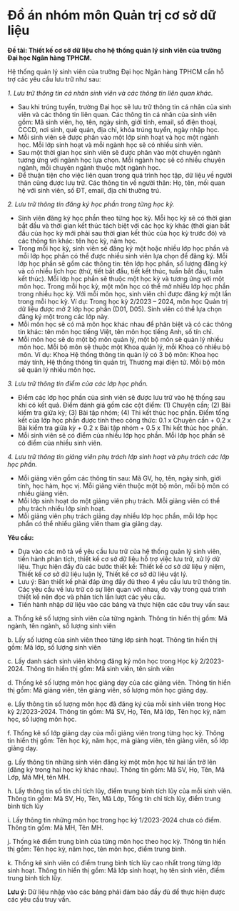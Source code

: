 # Đồ án nhóm môn Quản trị cơ sở dữ liệu 
**Đề tài: Thiết kế cơ sở dữ liệu cho hệ thống quản lý sinh viên của trường Đại học Ngân hàng TPHCM.**

Hệ thống quản lý sinh viên của trường Đại học Ngân hàng TPHCM cần hỗ trợ các yêu cầu lưu trữ như sau: 

*1. Lưu trữ thông tin cá nhân sinh viên và các thông tin liên quan khác.*
- Sau khi trúng tuyển, trường Đại học sẽ lưu trữ thông tin cá nhân của sinh viên và 
các thông tin liên quan. Các thông tin cá nhân của sinh viên gồm: Mã sinh viên, họ, 
tên, ngày sinh, giới tính, email, số điện thoại, CCCD, nơi sinh, quê quán, địa chỉ, 
khóa trúng tuyển, ngày nhập học.
- Mỗi sinh viên sẽ được phân vào một lớp sinh hoạt và học một ngành học. Mỗi lớp 
sinh hoạt và mỗi ngành học sẽ có nhiều sinh viên.  
- Sau một thời gian học sinh viên sẽ được phân vào một chuyên ngành tương ứng với 
ngành học lựa chọn. Mỗi ngành học sẽ có nhiều chuyên ngành, mỗi chuyên ngành 
thuộc một ngành học. 
- Để thuận tiện cho việc liên quan trong quá trình học tập, dữ liệu về người thân cũng 
được lưu trữ. Các thông tin về người thân: Họ, tên, mối quan hệ với sinh viên, số 
ĐT, email, địa chỉ thường trú.

*2. Lưu trữ thông tin đăng ký học phần trong từng học kỳ.*
- Sinh viên đăng ký học phần theo từng học kỳ. Mỗi học kỳ sẽ có thời gian bắt đầu 
và thời gian kết thúc tách biệt với các học kỳ khác (thời gian bắt đầu của học kỳ mới 
phải sau thời gian kết thúc của học kỳ trước đó) và các thông tin khác: tên học kỳ, 
năm học. 
- Trong mỗi học kỳ, sinh viên sẽ đăng ký một hoặc nhiều lớp học phần và mỗi lớp 
học phần có thể được nhiều sinh viên lựa chọn để đăng ký. Mỗi lớp học phần sẽ 
gồm các thông tin: tên lớp học phần, số lượng đăng ký và có nhiều lịch học (thứ, 
tiết bắt đầu, tiết kết thúc, tuần bắt đầu, tuần kết thúc). Mỗi lớp học phần sẽ thuộc 
một học kỳ và tương ứng với một môn học. Trong mỗi học kỳ, một môn học có thể 
mở nhiều lớp học phần trong nhiều học kỳ. Với mỗi môn học, sinh viên chỉ được 
đăng ký một lần trong mỗi học kỳ. 
Ví dụ: Trong học kỳ 2/2023 – 2024, môn học Quản trị dữ liệu được mở 2 lớp học 
phần (D01, D05). Sinh viên có thể lựa chọn đăng ký một trong các lớp này. 
- Mỗi môn học sẽ có mã môn học khác nhau để phân biệt và có các thông tin khác: 
tên môn học tiếng Việt, tên môn học tiếng Anh, số tín chỉ.  
- Mỗi môn học sẽ do một bộ môn quản lý, một bộ môn sẽ quản lý nhiều môn học. 
Mỗi bộ môn sẽ thuộc một Khoa quản lý, mỗi Khoa có nhiều bộ môn. 
Ví dụ: Khoa Hệ thống thông tin quản lý có 3 bộ môn: Khoa học máy tính, Hệ thống 
thông tin quản trị, Thương mại điện tử. Mỗi bộ môn sẽ quản lý nhiều môn học.

*3. Lưu trữ thông tin điểm của các lớp học phần.*
- Điểm các lớp học phần của sinh viên sẽ được lưu trữ vào hệ thống sau khi có kết 
quả. Điểm đánh giá gồm các cột điểm: (1) Chuyên cần; (2) Bài kiểm tra giữa kỳ; (3) 
Bài tập nhóm; (4) Thi kết thúc học phần. Điểm tổng kết của lớp học phần được tính 
theo công thức: 0.1 x Chuyên cần + 0.2 x Bài kiểm tra giữa kỳ + 0.2 x Bài tập nhóm + 
0.5 x Thi kết thúc học phần. 
- Mỗi sinh viên sẽ có điểm của nhiều lớp học phần. Mỗi lớp học phần sẽ có điểm của 
nhiều sinh viên.

*4. Lưu trữ thông tin giảng viên phụ trách lớp sinh hoạt và phụ trách các lớp học phần.*
- Mỗi giảng viên gồm các thông tin sau: Mã GV, họ, tên, ngày sinh, giới tính, học 
hàm, học vị. Mỗi giảng viên thuộc một bộ môn, mỗi bộ môn có nhiều giảng viên. 
- Mỗi lớp sinh hoạt do một giảng viên phụ trách. Mỗi giảng viên có thể phụ trách 
nhiều lớp sinh hoạt. 
- Mỗi giảng viên phụ trách giảng dạy nhiều lớp học phần, mỗi lớp học phần có thể 
nhiều giảng viên tham gia giảng dạy.

**Yêu cầu:** 
- Dựa vào các mô tả về yêu cầu lưu trữ của hệ thống quản lý sinh viên, tiến hành phân 
tích, thiết kế cơ sở dữ liệu hỗ trợ việc lưu trữ, xử lý dữ liệu. Thực hiện đầy đủ các 
bước thiết kế: Thiết kế cơ sở dữ liệu ý niệm, Thiết kế cơ sở dữ liệu luận lý, Thiết kế 
cơ sở dữ liệu vật lý.
- Lưu ý: Bản thiết kế phải đáp ứng đầy đủ theo 4 yêu cầu lưu trữ thông tin. Các yêu 
cầu về lưu trữ có sự liên quan với nhau, do vậy trong quá trình thiết kế nên đọc và 
phân tích lần lượt các yêu cầu. 
- Tiến hành nhập dữ liệu vào các bảng và thực hiện các câu truy vấn sau: 

a. Thống kê số lượng sinh viên của từng ngành. Thông tin hiển thị gồm: Mã ngành, 
tên ngành, số lượng sinh viên 

b. Lấy số lượng của sinh viên theo từng lớp sinh hoạt. Thông tin hiển thị gồm: Mã 
lớp, số lượng sinh viên 

c. Lấy danh sách sinh viên không đăng ký môn học trong Học kỳ 2/2023-2024. 
Thông tin hiển thị gồm: Mã sinh viên, tên sinh viên 

d. Thống kê số lượng môn học giảng dạy của các giảng viên. Thông tin hiển thị 
gồm: Mã giảng viên, tên giảng viên, số lượng môn học giảng dạy. 

e. Lấy thông tin số lượng môn học đã đăng ký của mỗi sinh viên trong Học kỳ 
2/2023-2024. Thông tin gồm: Mã SV, Họ, Tên, Mã lớp, Tên học kỳ, năm học, số 
lượng môn học. 

f. Thống kê số lớp giảng dạy của mỗi giảng viên trong từng học kỳ. Thông tin hiển 
thị gồm: Tên học kỳ, năm học, mã giảng viên, tên giảng viên, số lớp giảng dạy. 

g. Lấy thông tin những sinh viên đăng ký một môn học từ hai lần trở lên (đăng ký 
trong hai học kỳ khác nhau). Thông tin gồm: Mã SV, Họ, Tên, Mã Lớp, Mã MH, 
tên MH. 

h. Lấy thông tin số tín chỉ tích lũy, điểm trung bình tích lũy của mỗi sinh viên. 
Thông tin gồm: Mã SV, Họ, Tên, Mã Lớp, Tổng tín chỉ tích lũy, điểm trung bình 
tích lũy 

i. Lấy thông tin những môn học trong học kỳ 1/2023-2024 chưa có điểm. Thông tin 
gồm: Mã MH, Tên MH.

j. Thống kê điểm trung bình của từng môn học theo học kỳ. Thông tin hiển thị gồm: 
Tên học kỳ, năm học, tên môn học, điểm trung bình. 

k. Thống kê sinh viên có điểm trung bình tích lũy cao nhất trong từng lớp sinh hoạt. 
Thông tin hiển thị gồm: Mã lớp sinh hoạt, họ tên sinh viên, điểm trung bình tích 
lũy. 

**Lưu ý:** Dữ liệu nhập vào các bảng phải đảm bảo đầy đủ để thực hiện được các yêu 
cầu truy vấn.
